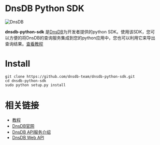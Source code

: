 # DnsDB Python SDK

![DnsDB](https://dnsdb.io/static/img/dnsdb.png "DnsDB")

**dnsdb-python-sdk** 是[DnsDB](https://dnsdb.io)为开发者提供的python SDK。使用该SDK，您可以方便的将DnsDB的查询服务集成到您的python应用中，您也可以利用它来导出查询结果。[查看教程](https://github.com/dnsdb-team/dnsdb-python-sdk/wiki/Tutorials)

# Install

```shell
git clone https://github.com/dnsdb-team/dnsdb-python-sdk.git
cd dnsdb-python-sdk
sudo python setup.py install
```

# 相关链接
* [教程](https://github.com/dnsdb-team/dnsdb-python-sdk/wiki/Tutorials)
* [DnsDB官网](https://dnsdb.io)
* [DnsDB API服务介绍](https://dnsdb.io/apiservice)
* [DnsDB Web API](https://dnsdb.io/apidoc/)